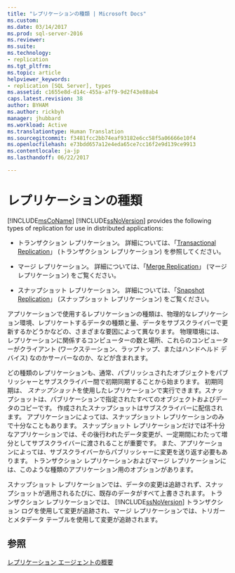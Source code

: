 ```yaml
---
title: "レプリケーションの種類 | Microsoft Docs"
ms.custom: 
ms.date: 03/14/2017
ms.prod: sql-server-2016
ms.reviewer: 
ms.suite: 
ms.technology:
- replication
ms.tgt_pltfrm: 
ms.topic: article
helpviewer_keywords:
- replication [SQL Server], types
ms.assetid: c1655e8d-d14c-455a-a7f9-9d2f43e88ab4
caps.latest.revision: 38
author: BYHAM
ms.author: rickbyh
manager: jhubbard
ms.workload: Active
ms.translationtype: Human Translation
ms.sourcegitcommit: f3481fcc2bb74eaf93182e6cc58f5a06666e10f4
ms.openlocfilehash: e73bdd657a12e4eda65ce7cc16f2e9d139ce9913
ms.contentlocale: ja-jp
ms.lasthandoff: 06/22/2017

---
```

# <a name="types-of-replication"></a>レプリケーションの種類
  [!INCLUDE[msCoName](../../includes/msconame-md.md)] [!INCLUDE[ssNoVersion](../../includes/ssnoversion-md.md)] provides the following types of replication for use in distributed applications:  
  
-   トランザクション レプリケーション。 詳細については、「[Transactional Replication](../../relational-databases/replication/transactional/transactional-replication.md)」 (トランザクション レプリケーション) を参照してください。  
  
-   マージ レプリケーション。 詳細については、「[Merge Replication](../../relational-databases/replication/merge/merge-replication.md)」 (マージ レプリケーション) をご覧ください。  
  
-   スナップショット レプリケーション。 詳細については、「[Snapshot Replication](../../relational-databases/replication/snapshot-replication.md)」 (スナップショット レプリケーション) をご覧ください。  
  
 アプリケーションで使用するレプリケーションの種類は、物理的なレプリケーション環境、レプリケートするデータの種類と量、データをサブスクライバーで更新するかどうかなどの、さまざまな要因によって異なります。 物理環境には、レプリケーションに関係するコンピューターの数と場所、これらのコンピューターがクライアント (ワークステーション、ラップトップ、またはハンドヘルド デバイス) なのかサーバーなのか、などが含まれます。  
  
 どの種類のレプリケーションも、通常、パブリッシュされたオブジェクトをパブリッシャーとサブスクライバー間で初期同期することから始まります。 初期同期は、 *スナップショット*を使用したレプリケーションで実行できます。スナップショットは、パブリケーションで指定されたすべてのオブジェクトおよびデータのコピーです。 作成されたスナップショットはサブスクライバーに配信されます。 アプリケーションによっては、スナップショット レプリケーションのみで十分なこともあります。 スナップショット レプリケーションだけでは不十分なアプリケーションでは、その後行われたデータ変更が、一定期間にわたって増分としてサブスクライバーに渡されることが重要です。 また、アプリケーションによっては、サブスクライバーからパブリッシャーに変更を送り返す必要もあります。 トランザクション レプリケーションおよびマージ レプリケーションには、このような種類のアプリケーション用のオプションがあります。  
  
 スナップショット レプリケーションでは、データの変更は追跡されず、スナップショットが適用されるたびに、既存のデータがすべて上書きされます。 トランザクション レプリケーションでは、 [!INCLUDE[ssNoVersion](../../includes/ssnoversion-md.md)] トランザクション ログを使用して変更が追跡され、マージ レプリケーションでは、トリガーとメタデータ テーブルを使用して変更が追跡されます。  
  
## <a name="see-also"></a>参照  
 [レプリケーション エージェントの概要](../../relational-databases/replication/agents/replication-agents-overview.md)  
  
  

